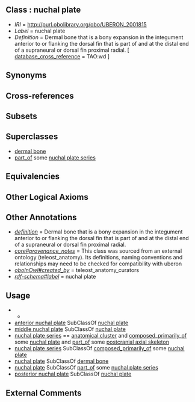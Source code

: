 
## Class : nuchal plate

 * *IRI* = http://purl.obolibrary.org/obo/UBERON_2001815
 * *Label* = nuchal plate
 * *Definition* = Dermal bone that is a bony expansion in the integument anterior to or flanking the dorsal fin that is part of and at the distal end of a supraneural or dorsal fin proximal radial. [ [database_cross_reference](../../ef/oboInOwl#hasDbXref.md) = TAO:wd ]

## Synonyms


## Cross-references


## Subsets


## Superclasses

 * [dermal bone](../../UBERON/07/UBERON_0008907.md)
 * [part_of](../../BFO/50/BFO_0000050.md) some [nuchal plate series](../../UBERON/63/UBERON_2002063.md)

## Equivalencies


## Other Logical Axioms


## Other Annotations

 * *[definition](../../IAO/15/IAO_0000115.md)* = Dermal bone that is a bony expansion in the integument anterior to or flanking the dorsal fin that is part of and at the distal end of a supraneural or dorsal fin proximal radial.
 * *[core#provenance_notes](../../core#provenance/es/core#provenance_notes.md)* = This class was sourced from an external ontology (teleost_anatomy). Its definitions, naming conventions and relationships may need to be checked for compatibility with uberon
 * *[oboInOwl#created_by](../../oboInOwl#created/by/oboInOwl#created_by.md)* = teleost_anatomy_curators
 * *[rdf-schema#label](../../el/rdf-schema#label.md)* = nuchal plate

## Usage

 * -
 * [anterior nuchal plate](../../UBERON/16/UBERON_2001816.md) SubClassOf [nuchal plate](../../UBERON/15/UBERON_2001815.md)
 * [middle nuchal plate](../../UBERON/17/UBERON_2001817.md) SubClassOf [nuchal plate](../../UBERON/15/UBERON_2001815.md)
 * [nuchal plate series](../../UBERON/63/UBERON_2002063.md) == [anatomical cluster](../../UBERON/77/UBERON_0000477.md) and [composed_primarily_of](../../RO/73/RO_0002473.md) some [nuchal plate](../../UBERON/15/UBERON_2001815.md) and [part_of](../../BFO/50/BFO_0000050.md) some [postcranial axial skeleton](../../UBERON/90/UBERON_0002090.md)
 * [nuchal plate series](../../UBERON/63/UBERON_2002063.md) SubClassOf [composed_primarily_of](../../RO/73/RO_0002473.md) some [nuchal plate](../../UBERON/15/UBERON_2001815.md)
 * [nuchal plate](../../UBERON/15/UBERON_2001815.md) SubClassOf [dermal bone](../../UBERON/07/UBERON_0008907.md)
 * [nuchal plate](../../UBERON/15/UBERON_2001815.md) SubClassOf [part_of](../../BFO/50/BFO_0000050.md) some [nuchal plate series](../../UBERON/63/UBERON_2002063.md)
 * [posterior nuchal plate](../../UBERON/20/UBERON_2001820.md) SubClassOf [nuchal plate](../../UBERON/15/UBERON_2001815.md)

## External Comments

